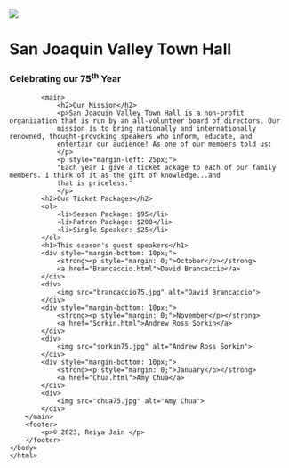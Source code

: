 <!DOCTYPE html>
<html lang = "en"> 
    <html>
        <body>
            <img src="town_hall_logo.gif"
            <header>
                <h1>San Joaquin Valley Town Hall</h1>
                <h3>Celebrating our 75<sup>th</sup> Year</h3>
            </header>
        
            <main>
                <h2>Our Mission</h2>
                <p>San Joaquin Valley Town Hall is a non-profit organization that is run by an all-volunteer board of directors. Our
                mission is to bring nationally and internationally renowned, thought-provoking speakers who inform, educate, and
                entertain our audience! As one of our members told us:
                </p>
                <p style="margin-left: 25px;">
                "Each year I give a ticket ackage to each of our family members. I think of it as the gift of knowledge...and
                that is priceless."
                </p>
            <h2>Our Ticket Packages</h2>
            <ol>
                <li>Season Package: $95</li>
                <li>Patron Package: $200</li>
                <li>Single Speaker: $25</li>
            </ol>
            <h1>This season's guest speakers</h1>
            <div style="margin-bottom: 10px;">
                <strong><p style="margin: 0;">October</p></strong>
                <a href="Brancaccio.html">David Brancaccio</a>
            </div>
            <div>
                <img src="brancaccio75.jpg" alt="David Brancaccio">
            </div>
            <div style="margin-bottom: 10px;">
                <strong><p style="margin: 0;">November</p></strong>
                <a href="Sorkin.html">Andrew Ross Sorkin</a>
            </div>
            <div>
                <img src="sorkin75.jpg" alt="Andrew Ross Sorkin">
            </div>
            <div style="margin-bottom: 10px;">
                <strong><p style="margin: 0;">January</p></strong>
                <a href="Chua.html">Amy Chua</a>
            </div>
            <div>
                <img src="chua75.jpg" alt="Amy Chua">
            </div>
        </main>
        <footer>
            <p>© 2023, Reiya Jain </p>
        </footer>
    </body>
    </html>
